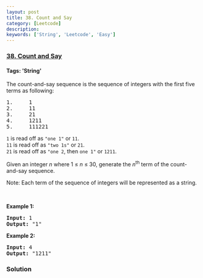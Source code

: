 ```yaml
---
layout: post
title: 38. Count and Say
category: [Leetcode]
description: 
keywords: ['String', 'Leetcode', 'Easy']
---
```

### [38. Count and Say](https://leetcode.com/problems/count-and-say)

#### Tags: 'String'

<div class="content__u3I1 question-content__JfgR"><div><p>The count-and-say sequence is the sequence of integers with the first five terms as following:</p>
<pre>1.     1
2.     11
3.     21
4.     1211
5.     111221
</pre>
<p><code>1</code> is read off as <code>"one 1"</code> or <code>11</code>.<br/>
<code>11</code> is read off as <code>"two 1s"</code> or <code>21</code>.<br/>
<code>21</code> is read off as <code>"one 2</code>, then <code>one 1"</code> or <code>1211</code>.</p>
<p>Given an integer <i>n</i> where 1 ≤ <em>n</em> ≤ 30, generate the <i>n</i><sup>th</sup> term of the count-and-say sequence.</p>
<p>Note: Each term of the sequence of integers will be represented as a string.</p>
<p> </p>
<p><b>Example 1:</b></p>
<pre><b>Input:</b> 1
<b>Output:</b> "1"
</pre>
<p><b>Example 2:</b></p>
<pre><b>Input:</b> 4
<b>Output:</b> "1211"</pre>
</div></div>

### Solution

